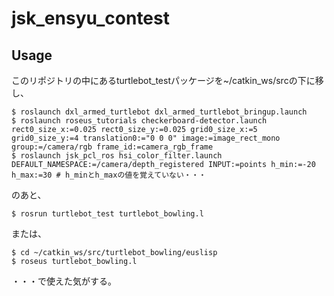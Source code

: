 # jsk_ensyu_contest

## Usage
このリポジトリの中にあるturtlebot_testパッケージを~/catkin_ws/srcの下に移し、
```
$ roslaunch dxl_armed_turtlebot dxl_armed_turtlebot_bringup.launch
$ roslaunch roseus_tutorials checkerboard-detector.launch rect0_size_x:=0.025 rect0_size_y:=0.025 grid0_size_x:=5 grid0_size_y:=4 translation0:="0 0 0" image:=image_rect_mono group:=/camera/rgb frame_id:=camera_rgb_frame
$ roslaunch jsk_pcl_ros hsi_color_filter.launch DEFAULT_NAMESPACE:=/camera/depth_registered INPUT:=points h_min:=-20 h_max:=30 # h_minとh_maxの値を覚えていない・・・
```
のあと、
```
$ rosrun turtlebot_test turtlebot_bowling.l
```
または、
```
$ cd ~/catkin_ws/src/turtlebot_bowling/euslisp
$ roseus turtlebot_bowling.l
```
・・・で使えた気がする。
